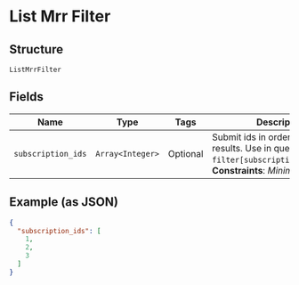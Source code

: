 
# List Mrr Filter

## Structure

`ListMrrFilter`

## Fields

| Name | Type | Tags | Description |
|  --- | --- | --- | --- |
| `subscription_ids` | `Array<Integer>` | Optional | Submit ids in order to limit results. Use in query: `filter[subscription_ids]=1,2,3`.<br>**Constraints**: *Minimum Items*: `1` |

## Example (as JSON)

```json
{
  "subscription_ids": [
    1,
    2,
    3
  ]
}
```

